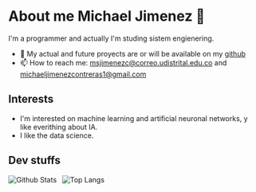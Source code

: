 # About me Michael Jimenez 👋

<!--
**Michael-Steven-Jimenez-contreras/Michael-Steven-Jimenez-contreras** is a ✨ _special_ ✨ repository because its `README.md` (this file) appears on your GitHub profile.

Here are some ideas to get you started:

- 🔭 I’m currently working on ...
- 🌱 I’m currently learning ...
- 👯 I’m looking to collaborate on ...
- 🤔 I’m looking for help with ...
- 💬 Ask me about ...
- 📫 How to reach me: ...
- 😄 Pronouns: ...
- ⚡ Fun fact: ...
-->

I'm a programmer and actually I'm studing sistem engienering.

- 💼 My actual and future proyects are or will be available on my [github](https://github.com/Michael-Steven-Jimenez-contreras)
- 📫 How to reach me: msjimenezc@correo.udistrital.edu.co and michaeljimenezcontreras1@gmail.com

## Interests

- I'm interested on machine learning and artificial neuronal networks, y like everithing about IA.
- I like the data science.

## Dev stuffs


<img align="left" alt="Github Stats" src="https://github-readme-stats.vercel.app/api?username=Michael-Steven-Jimenez-contreras&show_icons=true" />    &nbsp;
![Top Langs](https://github-readme-stats.vercel.app/api/top-langs/?username=Michael-Steven-Jimenez-contreras)

